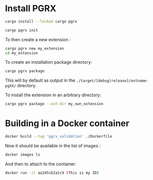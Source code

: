 # Install PGRX
```bash
cargo install --locked cargo-pgrx
````

```bash
cargo pgrx init
```

To then create a new extension :
```bash
cargo pgrx new my_extension
cd my_extension
```

To create an installation package directory: 
```bash
cargo pgrx package
```

This will by default as output in the `./target/[debug|release]/extname-pgXX/` directory.

To install the extension in an arbitrary directory:
```bash
cargo pgrx package --out-dir my_own_extension
```


# Building in a Docker container
```bash
docker build --tag 'pgrx_validation' ./Dockerfile
```

Now it should be available in the list of images :
```bash
docker images ls
```

And then to attach to the container:
```bash
docker run -it aa245c62a1c9 (This is my ID)
```
